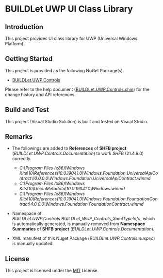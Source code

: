 BUILDLet UWP UI Class Library
=============================

Introduction
------------

This project provides UI class library for UWP (Universal Windows Platform).

Getting Started
---------------

This project is provided as the following NuGet Package(s).

- [BUILDLet.UWP.Controls](https://www.nuget.org/packages/BUILDLet.UWP.Controls/)

Please refer to the help document ([BUILDLet.UWP.Controls.chm](./BUILDLet.UWP.Controls.Documentation/Help/BUILDLet.UWP.Controls.chm)) for the change history and API references.

Build and Test
--------------

This project (Visual Studio Solution) is built and tested on Visual Studio.

Remarks
-------

- The followings are added to **References** of **SHFB project** (*BUILDLet.UWP.Controls.Documentation*) to work *SHFB* (21.4.9.0) correctly.
  - *C:\Program Files (x86)\Windows Kits\10\References\10.0.19041.0\Windows.Foundation.UniversalApiContract\10.0.0.0\Windows.Foundation.UniversalApiContract.winmd*
  - *C:\Program Files (x86)\Windows Kits\10\UnionMetadata\10.0.19041.0\Windows.winmd*
  - *C:\Program Files (x86)\Windows Kits\10\References\10.0.19041.0\Windows.Foundation.FoundationContract\4.0.0.0\Windows.Foundation.FoundationContract.winmd*

- Namespace of *BUILDLet.UWP.Controls.BUILDLet_WUP_Controls_XamlTypeInfo*, which is automatically generated, is manually removed from **Namespace Summaries** of **SHFB project** (*BUILDLet.UWP.Controls.Documentation*).

- XML manufest of this Nuget Package (*BUILDLet.UWP.Controls.nuspec*) is manually updated.

License
-------

This project is licensed under the [MIT](https://opensource.org/licenses/MIT) License.
